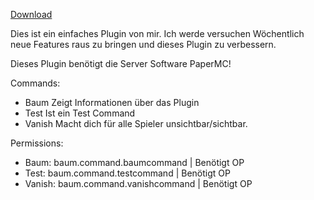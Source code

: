 [Download](https://www.spigotmc.org/resources/baum.101765/)

Dies ist ein einfaches Plugin von mir. Ich werde versuchen Wöchentlich neue Features raus zu bringen und dieses Plugin zu verbessern. 

Dieses Plugin benötigt die Server Software PaperMC!

Commands:
- Baum Zeigt Informationen über das Plugin
- Test Ist ein Test Command 
- Vanish Macht dich für alle Spieler unsichtbar/sichtbar. 

Permissions:

- Baum: baum.command.baumcommand | Benötigt OP
- Test: baum.command.testcommand | Benötigt OP
- Vanish: baum.command.vanishcommand | Benötigt OP
